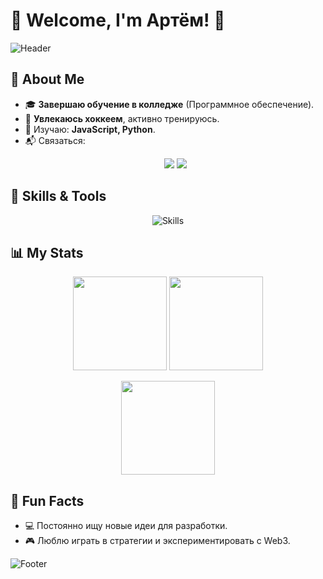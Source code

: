 # 🌟 Welcome, I'm Артём! 👋  

![Header](https://capsule-render.vercel.app/api?type=waving&color=gradient&text=Hi%20there,%20I'm%20Artem!&fontAlign=50&fontAlignY=40&height=200&desc=Software%20Developer%20&%20Tech%20Enthusiast&descAlignY=65&descAlign=50)

## 🚀 About Me  
- 🎓 **Завершаю обучение в колледже** (Программное обеспечение).  
- 🏒 **Увлекаюсь хоккеем**, активно тренируюсь.  
- 🌱 Изучаю: **JavaScript, Python**.  
- 📬 Связаться: <p align="center">
  <a href="mailto:ar.gubarev50@gmail.com"><img src="https://img.shields.io/badge/-Gmail-D14836?logo=gmail&logoColor=white&style=for-the-badge"></a>
  <a href="https://t.me/your_telegram"><img src="https://img.shields.io/badge/-Telegram-2CA5E0?logo=telegram&logoColor=white&style=for-the-badge"></a>
</p>


## 🚀 Skills & Tools  
<p align="center">
  <img src="https://skillicons.dev/icons?i=html,css,js,python,git,github,react,vscode,figma&theme=dark" alt="Skills" />
</p>


## 📊 My Stats  
<p align="center">
  <img src="https://github-readme-streak-stats.herokuapp.com?user=Edith509&theme=radical&hide_border=true&border_radius=10" height="150" />
  <img src="https://github-readme-stats.vercel.app/api?username=Edith509&show_icons=true&theme=radical&hide_border=true&border_radius=10" height="150" />
</p>

<p align="center">
  <img src="https://github-readme-stats.vercel.app/api/top-langs/?username=Edith509&layout=compact&theme=radical&hide_border=true&border_radius=10" height="150" />
</p>

## 🎯 Fun Facts   
- 💻 Постоянно ищу новые идеи для разработки.  
- 🎮 Люблю играть в стратегии и экспериментировать с Web3.  


![Footer](https://capsule-render.vercel.app/api?type=waving&color=gradient&section=footer)
